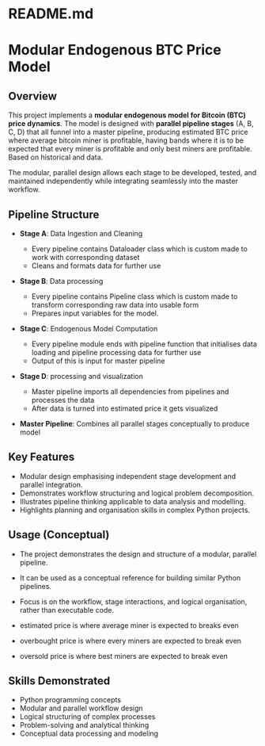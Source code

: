 # README.md

# Modular Endogenous BTC Price Model

## Overview
This project implements a **modular endogenous model for Bitcoin (BTC) price dynamics**. The model is designed with **parallel pipeline stages** (A, B, C, D) that all funnel into a master pipeline, producing estimated BTC price where average bitcoin miner is profitable, having bands where it is to be expected that every miner is profitable and only best miners are profitable. Based on historical and data.

The modular, parallel design allows each stage to be developed, tested, and maintained independently while integrating seamlessly into the master workflow.


## Pipeline Structure


- **Stage A**: Data Ingestion and Cleaning
  - Every pipeline contains Dataloader class which is custom made to work with corresponding dataset
  - Cleans and formats data for further use

- **Stage B**: Data processing
  - Every pipeline contains Pipeline class which is custom made to transform corresponding raw data into usable form
  - Prepares input variables for the model.

- **Stage C**: Endogenous Model Computation
  - Every pipeline module ends with pipeline function that initialises data loading and pipeline processing data for further use
  - Output of this is input for master pipeline

- **Stage D**: processing and visualization
  - Master pipeline imports all dependencies from pipelines and processes the data
  - After data is turned into estimated price it gets visualized

- **Master Pipeline**: Combines all parallel stages conceptually to produce model


## Key Features
- Modular design emphasising independent stage development and parallel integration.
- Demonstrates workflow structuring and logical problem decomposition.
- Illustrates pipeline thinking applicable to data analysis and modelling.
- Highlights planning and organisation skills in complex Python projects.


## Usage (Conceptual)
- The project demonstrates the design and structure of a modular, parallel pipeline.
- It can be used as a conceptual reference for building similar Python pipelines.
- Focus is on the workflow, stage interactions, and logical organisation, rather than executable code.

- estimated price is where average miner is expected to breaks even
- overbought price is where every miners are expected to break even
- oversold price is where best miners are expected to break even


## Skills Demonstrated
- Python programming concepts
- Modular and parallel workflow design
- Logical structuring of complex processes
- Problem-solving and analytical thinking
- Conceptual data processing and modeling


